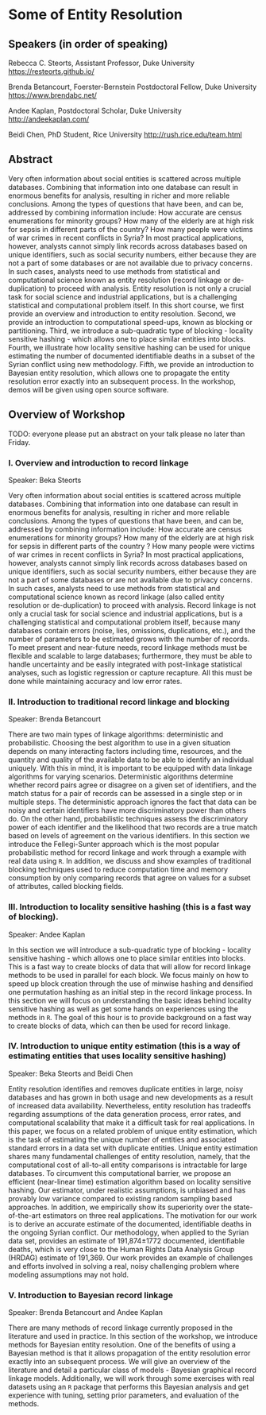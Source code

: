 # Some of Entity Resolution

## Speakers (in order of speaking) 

Rebecca C. Steorts, Assistant Professor, Duke University 
https://resteorts.github.io/

Brenda Betancourt, Foerster-Bernstein Postdoctoral Fellow, Duke University
https://www.brendabc.net/

Andee Kaplan, Postdoctoral Scholar, Duke University
http://andeekaplan.com/

Beidi Chen, PhD Student, Rice University
http://rush.rice.edu/team.html

## Abstract

Very often information about social entities is scattered across multiple databases.  Combining that information into one database can result in enormous benefits for analysis, resulting in richer and more reliable conclusions.  Among the types of questions that have been, and can be, addressed by combining information include: How accurate are census enumerations for minority groups? How many of the elderly are at high risk for sepsis in different parts of the country? How many people were victims of war crimes in recent conflicts in Syria? In most practical applications, however, analysts cannot simply link records across databases based on unique identifiers, such as social security numbers, either because they are not a part of some databases or are not available due to privacy concerns.  In such cases, analysts need to use methods from statistical and computational science known as entity resolution (record linkage or de-duplication) to proceed with analysis.  Entity resolution is not only a crucial task for social science and industrial applications, but is a challenging statistical and computational problem itself. In this short course, we first provide an overview and introduction to entity resolution. Second, we provide an introduction to computational speed-ups, known as blocking or partitioning. Third, we introduce a sub-quadratic type of blocking - locality sensitive hashing - which allows one to place similar entities into blocks. Fourth, we illustrate how locality sensitive hashing can be used for unique estimating the number of documented identifiable deaths in a subset of the Syrian conflict using new methodology. Fifth, we provide an introduction to Bayesian entity resolution, which allows one to propagate the entity resolution error exactly into an subsequent process. In the workshop, demos will be given using open source software. 

## Overview of Workshop

TODO: everyone please put an abstract on your talk please no later than Friday. 

### I. Overview and introduction to record linkage
Speaker: Beka Steorts

Very often information about social entities is scattered across multiple databases. Combining that information into one database can result in enormous benefits for analysis, resulting in richer and more reliable conclusions. Among the types of questions that have been, and can be, addressed by combining information include: How accurate are census enumerations for minority groups? How many of the elderly are at high risk for sepsis in different parts of the country ? How many people were victims of war crimes in recent conflicts in Syria? In most practical applications, however, analysts cannot simply link records across databases based on unique identifiers, such as social security numbers, either because they are not a part of some databases or are not available due to privacy concerns. In such cases, analysts need to use methods from statistical and computational science known as record linkage (also called entity resolution or de-duplication) to proceed with analysis. Record linkage is not only a crucial task for social science and industrial applications, but is a challenging statistical and computational problem itself, because many databases contain errors (noise, lies, omissions, duplications, etc.), and the number of parameters to be estimated grows with the number of records. To meet present and near-future needs, record linkage methods must be flexible and scalable to large databases; furthermore, they must be able to handle uncertainty and be easily integrated with post-linkage statistical analyses, such as logistic regression or capture recapture. All this must be done while maintaining accuracy and low error rates.

### II. Introduction to traditional record linkage and blocking  
Speaker: Brenda Betancourt 

There are two main types of linkage algorithms: deterministic and probabilistic. Choosing the best algorithm to use in a given situation depends on many interacting factors including time, resources, and the quantity and quality of the available data  to be able to identify an individual uniquely. With this in mind, it is important to be equipped with data linkage algorithms for varying scenarios. Deterministic algorithms determine whether record pairs agree or disagree on a given set of identifiers, and the match status for a pair of records can be assessed in a single step or in multiple steps. The deterministic approach ignores the fact that data can be noisy and certain identifiers have more discriminatory power than others do. On the other hand, probabilistic techniques assess the discriminatory power of each identifier and the likelihood that two records are a true match based on levels of agreement on the various identifiers. In this section we introduce the Fellegi-Sunter approach which is the most popular probabilistic method for record linkage and work through a example with real data using `R`. In addition, we discuss and show examples of traditional blocking techniques used to reduce computation time and memory consumption by only comparing records that agree on values for a subset of attributes, called blocking fields.


### III. Introduction to locality sensitive hashing (this is a fast way of blocking).   
Speaker: Andee Kaplan

In this section we will introduce a sub-quadratic type of blocking - locality sensitive hashing - which allows one to place similar entities into blocks. This is a fast way to create blocks of data that will allow for record linkage methods to be used in parallel for each block. We focus mainly on how to speed up block creation through the use of minwise hashing and densified one permutation hashing as an initial step in the record linkage process. In this section we will focus on understanding the basic ideas behind locality sensitive hashing as well as get some hands on experiences using the methods in `R`. The goal of this hour is to provide background on a fast way to create blocks of data, which can then be used for record linkage.

### IV. Introduction to unique entity estimation (this is a way of estimating entities that uses locality sensitive hashing)  
Speaker: Beka Steorts and Beidi Chen 

Entity resolution identifies and removes duplicate entities in large, noisy databases and has grown in both usage and new developments as a result of increased data availability. Nevertheless, entity resolution has tradeoffs regarding assumptions of the data generation process, error rates, and computational scalability that make it a difficult task for real applications. In this paper, we focus on a related problem of unique entity estimation, which is the task of estimating the unique number of entities and associated standard errors in a data set with duplicate entities. Unique entity estimation shares many fundamental challenges of entity resolution, namely, that the computational cost of all-to-all entity comparisons is intractable for large databases. To circumvent this computational barrier, we propose an efficient (near-linear time) estimation algorithm based on locality sensitive hashing. Our estimator, under realistic assumptions, is unbiased and has provably low variance compared to existing random sampling based approaches. In addition, we empirically show its superiority over the state-of-the-art estimators on three real applications. The motivation for our work is to derive an accurate estimate of the documented, identifiable deaths in the ongoing Syrian conflict. Our methodology, when applied to the Syrian data set, provides an estimate of 191,874±1772 documented, identifiable deaths, which is very close to the Human Rights Data Analysis Group (HRDAG) estimate of 191,369. Our work provides an example of challenges and efforts involved in solving a real, noisy challenging problem where modeling assumptions may not hold.

### V. Introduction to Bayesian record linkage  
Speaker: Brenda Betancourt and Andee Kaplan

There are many methods of record linkage currently proposed in the literature and used in practice. In this section of the workshop, we introduce methods for Bayesian entity resolution. One of the benefits of using a Bayesian method is that it allows propagation of the entity resolution error exactly into an subsequent process. We will give an overview of the literature and detail a particular class of models - Bayesian graphical record linkage models. Additionally, we will work through some exercises with real datasets using an `R` package that performs this Bayesian analysis and get experience with tuning, setting prior parameters, and evaluation of the methods.

